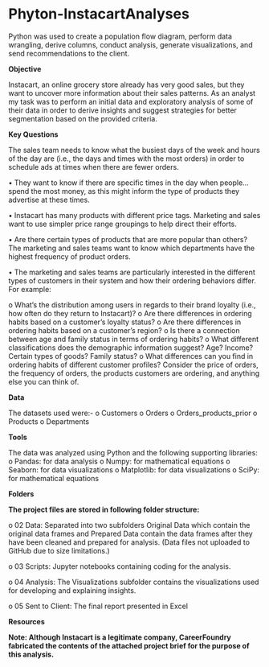# Phyton-InstacartAnalyses

<p>Python was used to create a population flow diagram, perform data wrangling, derive columns, conduct analysis, generate visualizations, and send recommendations to the client.</p>
<p><b>Objective</b></p>
<p>Instacart, an online grocery store already has very good sales, but they want to uncover more information about their sales patterns. As an analyst my task was to perform an initial data and exploratory analysis of some of their data in order to derive insights and suggest strategies for better segmentation based on the provided criteria. </p>
<p><b>Key Questions</b></p>
<p>The sales team needs to know what the busiest days of the week and hours of the day are (i.e., the days and times with the most orders) in order to schedule ads at times when there are fewer orders.

  •	They want to know if there are specific times in the day when people…
spend the most money, as this might inform the type of products they advertise at these times.
  
•	Instacart has many products with different price tags. Marketing and sales want to use simpler price range groupings to help direct their efforts.

•	Are there certain types of products that are more popular than others? The marketing and sales teams want to know which departments have the highest frequency of product orders.

•	The marketing and sales teams are particularly interested in the different types of customers in their system and how their ordering behaviors differ. For example:

o	What’s the distribution among users in regards to their brand loyalty (i.e., how often do they return to Instacart)?
o	Are there differences in ordering habits based on a customer’s loyalty status?
o	Are there differences in ordering habits based on a customer’s region?
o	Is there a connection between age and family status in terms of ordering habits?
o	What different classifications does the demographic information suggest? Age? Income? Certain types of goods? Family status?
o	What differences can you find in ordering habits of different customer profiles? Consider the price of orders, the frequency of orders, the products customers are ordering, and anything else you can think of.</p>
<p><b>Data</b></p>
<p>The datasets used were:-
o	Customers
o	Orders
o	Orders_products_prior
o	Products
o	Departments</p>
<p><b>Tools</b></p>
<p>The data was analyzed using Python and the following supporting libraries:
o	Pandas: for data analysis
o	Numpy: for mathematical equations
o	Seaborn: for data visualizations
o	Matplotlib: for data visualizations
o	SciPy: for mathematical equations</p>
<p><b>Folders</b></p>

<b>The project files are stored in following folder structure:</b>
  
o	02 Data: Separated into two subfolders Original Data which contain the original data frames and Prepared Data contain the data frames after they have been cleaned and prepared for analysis. (Data files not uploaded to GitHub due to size limitations.)

o	03 Scripts: Jupyter notebooks containing coding for the analysis.

o	04 Analysis: The Visualizations subfolder contains the visualizations used for developing and explaining insights.

o	05 Sent to Client: The final report presented in Excel</p>

<p><b>Resources<b/></p>
<p>Note: Although Instacart is a legitimate company, CareerFoundry fabricated the contents of the attached project brief for the purpose of this analysis.</p>
